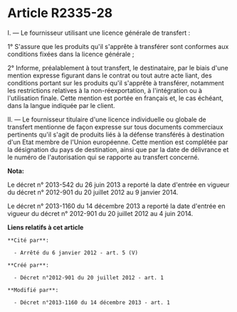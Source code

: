# Article R2335-28

I. ― Le fournisseur utilisant une licence générale de transfert :

1° S'assure que les produits qu'il s'apprête à transférer sont conformes aux conditions fixées dans la licence générale ;

2° Informe, préalablement à tout transfert, le destinataire, par le biais d'une mention expresse figurant dans le contrat ou
tout autre acte liant, des conditions portant sur les produits qu'il s'apprête à transférer, notamment les restrictions
relatives à la non-réexportation, à l'intégration ou à l'utilisation finale. Cette mention est portée en français et, le cas
échéant, dans la langue indiquée par le client.

II. ― Le fournisseur titulaire d'une licence individuelle ou globale de transfert mentionne de façon expresse sur tous
documents commerciaux pertinents qu'il s'agit de produits liés à la défense transférés à destination d'un Etat membre de
l'Union européenne. Cette mention est complétée par la désignation du pays de destination, ainsi que par la date de
délivrance et le numéro de l'autorisation qui se rapporte au transfert concerné.

**Nota:**

Le décret n° 2013-542 du 26 juin 2013 a reporté la date d'entrée en vigueur du décret n° 2012-901 du 20 juillet 2012 au 9
janvier 2014.

Le décret n° 2013-1160 du 14 décembre 2013 a reporté la date d'entrée en vigueur du décret n° 2012-901 du 20 juillet 2012 au
4 juin 2014.

**Liens relatifs à cet article**

	**Cité par**:

	  - Arrêté du 6 janvier 2012 - art. 5 (V)

	**Créé par**:

	  - Décret n°2012-901 du 20 juillet 2012 - art. 1

	**Modifié par**:

	  - Décret n°2013-1160 du 14 décembre 2013 - art. 1
